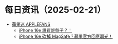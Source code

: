 ﻿# 每日资讯（2025-02-21）

- [蘋果迷 APPLEFANS](https://applefans.today/feed/)
  - [iPhone 16e 誰買誰盤子？！](https://applefans.today/2025-02-all-new-iphone-16e-launchnews/)
  - [iPhone 16e 砍掉 MagSafe？蘋果官方回應曝光！](https://applefans.today/2025-02-why-apple-removal-magsafe-on-iphone-16e/)
